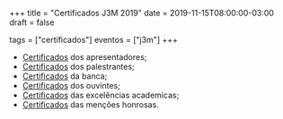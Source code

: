 +++
title = "Certificados J3M 2019"
date = 2019-11-15T08:00:00-03:00
draft = false

tags = ["certificados"]
eventos = ["j3m"]
+++

- [Certificados](/arquivos/2019/j3m/j3m_apresentacao_2019.pdf) dos apresentadores;
- [Certificados](/arquivos/2019/j3m/j3m_palestrantes_2019.pdf) dos palestrantes;
- [Certificados](/arquivos/2019/j3m/j3m_banca_2019.pdf) da banca;
- [Certificados](/arquivos/2019/j3m/j3m_ouvintes_2019.pdf) dos ouvintes;
- [Certificados](/arquivos/2019/j3m/j3m_excelencia_2019.pdf) das excelências academicas;
- [Certificados](/arquivos/2019/j3m/j3m_mencao_2019.pdf) das menções honrosas.
